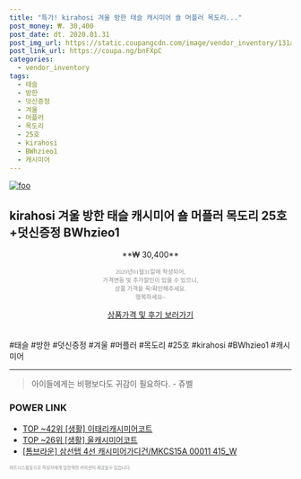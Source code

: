 ```yaml
--- 
title: "특가! kirahosi 겨울 방한 태슬 캐시미어 숄 머플러 목도리..." 
post_money: ₩. 30,400 
post_date: dt. 2020.01.31 
post_img_url: https://static.coupangcdn.com/image/vendor_inventory/131a/dc553275414029e7cb2021549356329558639e207e52c9fefaa7cb96b9da.jpg 
post_link_url: https://coupa.ng/bnFXpC 
categories: 
  - vendor_inventory 
tags: 
  - 태슬 
  - 방한 
  - 덧신증정 
  - 겨울 
  - 머플러 
  - 목도리 
  - 25호 
  - kirahosi 
  - BWhzieo1 
  - 캐시미어 
--- 
```

[![foo](https://static.coupangcdn.com/image/vendor_inventory/131a/dc553275414029e7cb2021549356329558639e207e52c9fefaa7cb96b9da.jpg)](https://coupa.ng/bnFXpC) 

## kirahosi 겨울 방한 태슬 캐시미어 숄 머플러 목도리 25호+덧신증정 BWhzieo1 
<p style="text-align: center;">**₩ 30,400**</p> 
<p style="text-align: center;"><span style="color: #898c8f; font-family: Georgia,Times,serif; font-size: 0.75em;">2020년01월31일에 작성되어, <br>가격변동 및 추가할인이 있을 수 있으니,<br> 상품 가격을 꼭!확인해주세요.<br>행복하세요~</span> 
</p>	 
<div markdown="0" style="text-align: center;"><a href="https://coupa.ng/bnFXpC" class="btn btn--success">상품가격 및 후기 보러가기</a></div> 
<br><br> 
  #태슬 #방한 #덧신증정 #겨울 #머플러 #목도리 #25호 #kirahosi #BWhzieo1 #캐시미어 
<hr> 

> 아이들에게는 비평보다도 귀감이 필요하다. - 쥬벨 


### POWER LINK

* <a href="https://blog.naver.com/fasyy4321/221783962576" target="_blank"> TOP ~42위 [생활] 이태리캐시미어코트</a>
* <a href="https://blog.naver.com/fasyy4321/221782380706" target="_blank"> TOP ~26위 [생활] 울캐시미어코트</a>
* <a href="https://blog.naver.com/sakai111/221784174917" target="_blank">[톰브라운] 삼선탭 4선 캐시미어가디건/MKCS15A 00011 415_W</a>

<span style="color: #898c8f; font-family: Georgia,Times,serif; font-size: 0.55em;">파트너스활동으로 작성자에게 일정액의 커미션이 제공될수 있습니다.</span> 
